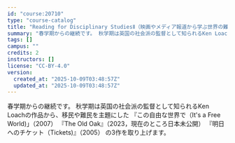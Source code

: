 ```yaml
---
id: "course:20710"
type: "course-catalog"
title: "Reading for Disciplinary StudiesⅡ（映画やメディア報道から学ぶ世界の難民問題） ／READING FOR DISCIPLINARY STUDIES II"
summary: "春学期からの継続です。 秋学期は英国の社会派の監督として知られるKen Loachの作品から、移民や難民を主題にした 『この自由な世界で（It's a Free World)」（2007） 『The Old Oak』（2023，現在のところ…"
tags: []
campus: ""
credits: 2
instructors: []
license: "CC-BY-4.0"
version:
  created_at: "2025-10-09T03:48:57Z"
  updated_at: "2025-10-09T03:48:57Z"
---
```

春学期からの継続です。 秋学期は英国の社会派の監督として知られるKen Loachの作品から、移民や難民を主題にした 『この自由な世界で（It's a Free World)」（2007） 『The Old Oak』（2023，現在のところ日本未公開） 『明日へのチケット（Tickets)』（2005） の3作を取り上げます。
